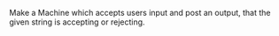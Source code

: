 Make a Machine which accepts users input and post an output, that the given string is accepting or rejecting.
